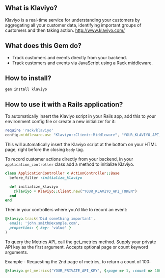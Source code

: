 What is Klaviyo?
----------------

Klaviyo is a real-time service for understanding your customers by aggregating all your customer data, identifying important groups of customers and then taking action.
http://www.klaviyo.com/

What does this Gem do?
----------------------

* Track customers and events directly from your backend.
* Track customers and events via JavaScript using a Rack middleware.

How to install?
---------------

```
gem install klaviyo
```

How to use it with a Rails application?
---------------------------------------

To automatically insert the Klaviyo script in your Rails app, add this to your environment config file or create a new initializer for it:

```ruby
require 'rack/klaviyo'
config.middleware.use "Klaviyo::Client::Middleware", "YOUR_KLAVIYO_API_TOKEN"
```

This will automatically insert the Klaviyo script at the bottom on your HTML page, right before the closing `body` tag.

To record customer actions directly from your backend, in your `application_controller` class add a method to initialize Klaviyo.

```ruby
class ApplicationController < ActionController::Base
  before_filter :initialize_klaviyo

  def initialize_klaviyo
    @klaviyo = Klaviyo::Client.new("YOUR_KLAVIYO_API_TOKEN")
  end
end
```

Then in your controllers where you'd like to record an event:

```ruby
@klaviyo.track('Did something important',
  email: 'john.smith@example.com',
  properties: { key: 'value' }
)
```

To query the Metrics API, call the get_metrics method.  Supply your private API key as the first argument.  Accepts optional page or count keyword arguments.

Example - Requesting the 2nd page of metrics, to return a count of 100:

```ruby
@klaviyo.get_metrics('YOUR_PRIVATE_API_KEY', {:page => 1, :count => 100})
```

